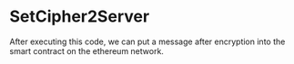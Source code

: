 # SetCipher2Server
After executing this code, we can put a message after encryption into the smart contract on the ethereum network. 
